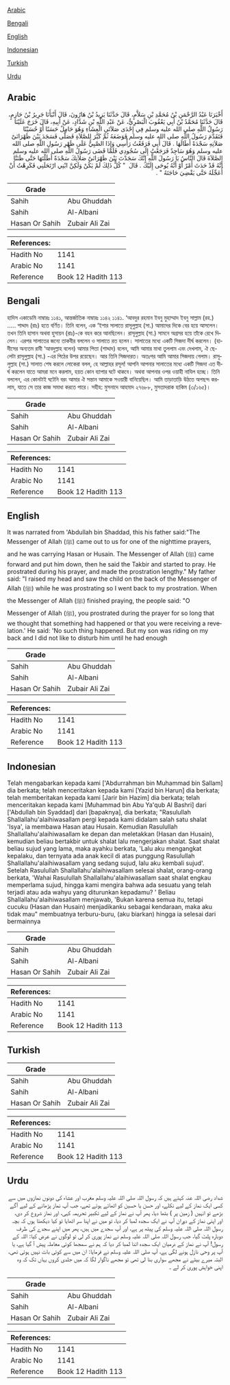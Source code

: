 [Arabic](#arabic)

[Bengali](#bengali)

[English](#english)

[Indonesian](#indonesian)

[Turkish](#turkish)

[Urdu](#urdu)

## Arabic


<div dir="rtl" lang="ar" style={{fontSize:'larger',backgroundColor:'#f8f9fa',padding:20}}>
أَخْبَرَنَا عَبْدُ الرَّحْمَنِ بْنُ مُحَمَّدِ بْنِ سَلاَّمٍ، قَالَ حَدَّثَنَا يَزِيدُ بْنُ هَارُونَ، قَالَ أَنْبَأَنَا جَرِيرُ بْنُ حَازِمٍ، قَالَ حَدَّثَنَا مُحَمَّدُ بْنُ أَبِي يَعْقُوبَ الْبَصْرِيُّ، عَنْ عَبْدِ اللَّهِ بْنِ شَدَّادٍ، عَنْ أَبِيهِ، قَالَ خَرَجَ عَلَيْنَا رَسُولُ اللَّهِ صلى الله عليه وسلم فِي إِحْدَى صَلاَتَىِ الْعِشَاءِ وَهُوَ حَامِلٌ حَسَنًا أَوْ حُسَيْنًا فَتَقَدَّمَ رَسُولُ اللَّهِ صلى الله عليه وسلم فَوَضَعَهُ ثُمَّ كَبَّرَ لِلصَّلاَةِ فَصَلَّى فَسَجَدَ بَيْنَ ظَهْرَانَىْ صَلاَتِهِ سَجْدَةً أَطَالَهَا ‏.‏ قَالَ أَبِي فَرَفَعْتُ رَأْسِي وَإِذَا الصَّبِيُّ عَلَى ظَهْرِ رَسُولِ اللَّهِ صلى الله عليه وسلم وَهُوَ سَاجِدٌ فَرَجَعْتُ إِلَى سُجُودِي فَلَمَّا قَضَى رَسُولُ اللَّهِ صلى الله عليه وسلم الصَّلاَةَ قَالَ النَّاسُ يَا رَسُولَ اللَّهِ إِنَّكَ سَجَدْتَ بَيْنَ ظَهْرَانَىْ صَلاَتِكَ سَجْدَةً أَطَلْتَهَا حَتَّى ظَنَنَّا أَنَّهُ قَدْ حَدَثَ أَمْرٌ أَوْ أَنَّهُ يُوحَى إِلَيْكَ ‏.‏ قَالَ ‏ "‏ كُلُّ ذَلِكَ لَمْ يَكُنْ وَلَكِنَّ ابْنِي ارْتَحَلَنِي فَكَرِهْتُ أَنْ أُعَجِّلَهُ حَتَّى يَقْضِيَ حَاجَتَهُ ‏"‏ ‏.‏
</div>
<div style={{backgroundColor:'#f8f9fa',padding:20, marginBottom: 10}}><table> <thead> <tr> <th>Grade</th> <th></th> </tr> </thead> <tbody> <tr><td>Sahih</td><td>Abu Ghuddah</td></tr><tr><td>Sahih</td><td>Al-Albani</td></tr><tr><td>Hasan Or Sahih</td><td>Zubair Ali Zai</td></tr></tbody></table><table> <thead> <tr> <th>References:</th> <th></th> </tr> </thead> <tbody><tr><td>Hadith No</td><td>1141</td></tr><tr><td>Arabic No</td><td>1141</td></tr><tr><td>Reference</td><td>Book 12 Hadith 113</td></tr></tbody></table></div>

## Bengali


<div dir="ltr" lang="bn" style={{fontSize:'larger',backgroundColor:'#f8f9fa',padding:20}}>
হাদিস একাডেমি নাম্বারঃ ১১৪১, আন্তর্জাতিক নাম্বারঃ ১১৪২ ১১৪১. ‘আবদুর রহমান ইবনু মুহাম্মাদ ইবনু সাল্লাম (রহ.) ..... শাদ্দাদ (রাঃ) হতে বর্ণিত। তিনি বলেন, এক ‘ইশার সালাতে রাসূলুল্লাহ (সা.) আমাদের দিকে বের হয়ে আসলেন। তখন তিনি হাসান অথবা হুসায়ন (রাঃ)-কে বহন করে আনছিলেন। রাসূলুল্লাহ (সা.) সামনে অগ্রসর হয়ে তাঁকে রেখে দিলেন। এরপর সালাতের জন্যে তাকবীর বললেন ও সালাতে রত হলেন। সালাতের মধ্যে একটি সিজদা দীর্ঘ করলেন। (হাদীসের অন্যতম রাবী ‘আবদুল্লাহ বলেন) আমার পিতা (শাদ্দাদ) বলেন, আমি আমার মাথা তুললাম এবং দেখলাম, ঐ ছেলেটা রাসূলুল্লাহ (সা.) -এর পিঠের উপর রয়েছেন। আর তিনি সিজদারত। অতঃপর আমি আমার সিজদায় গেলাম। রাসূলুল্লাহ (সা.) সালাত শেষ করলে লোকেরা বলল, হে আল্লাহর রসূল! আপনি আপনার সালাতের মধ্যে একটি সিজদা এত দীর্ঘ করলেন যাতে আমরা মনে করলাম, হয়ত কোন ব্যাপার ঘটে থাকবে। অথবা আপনার ওপর ওয়াহী নাযিল হচ্ছে। তিনি বললেন, এর কোনটাই ঘটেনি বরং আমার ঐ সন্তান আমাকে সওয়ারী বানিয়েছিল। আমি তাড়াতাড়ি উঠতে অপছন্দ করলাম, যাতে সে তার কাজ সমাধা করতে পারে। সহীহ: মুসনাদে আহমাদ ২৭৬৮৮, মুসতাদরাক হাকিম (৩/১৬৫)।
</div>
<div style={{backgroundColor:'#f8f9fa',padding:20, marginBottom: 10}}><table> <thead> <tr> <th>Grade</th> <th></th> </tr> </thead> <tbody> <tr><td>Sahih</td><td>Abu Ghuddah</td></tr><tr><td>Sahih</td><td>Al-Albani</td></tr><tr><td>Hasan Or Sahih</td><td>Zubair Ali Zai</td></tr></tbody></table><table> <thead> <tr> <th>References:</th> <th></th> </tr> </thead> <tbody><tr><td>Hadith No</td><td>1141</td></tr><tr><td>Arabic No</td><td>1141</td></tr><tr><td>Reference</td><td>Book 12 Hadith 113</td></tr></tbody></table></div>

## English


<div dir="ltr" lang="en" style={{fontSize:'larger',backgroundColor:'#f8f9fa',padding:20}}>
It was narrated from 'Abdullah bin Shaddad, this his father said:"The Messenger of Allah (ﷺ) came out to us for one of the nighttime prayers, and he was carrying Hasan or Husain. The Messenger of Allah (ﷺ) came forward and put him down, then he said the Takbir and started to pray. He prostrated during his prayer, and made the prostration lengthy." My father said: "I raised my head and saw the child on the back of the Messenger of Allah (ﷺ) while he was prostrating so I went back to my prostration. When the Messenger of Allah (ﷺ) finished praying, the people said: "O Messenger of Allah (ﷺ), you prostrated during the prayer for so long that we thought that something had happened or that you were receiving a revelation.' He said: 'No such thing happened. But my son was riding on my back and I did not like to disturb him until he had enough
</div>
<div style={{backgroundColor:'#f8f9fa',padding:20, marginBottom: 10}}><table> <thead> <tr> <th>Grade</th> <th></th> </tr> </thead> <tbody> <tr><td>Sahih</td><td>Abu Ghuddah</td></tr><tr><td>Sahih</td><td>Al-Albani</td></tr><tr><td>Hasan Or Sahih</td><td>Zubair Ali Zai</td></tr></tbody></table><table> <thead> <tr> <th>References:</th> <th></th> </tr> </thead> <tbody><tr><td>Hadith No</td><td>1141</td></tr><tr><td>Arabic No</td><td>1141</td></tr><tr><td>Reference</td><td>Book 12 Hadith 113</td></tr></tbody></table></div>

## Indonesian


<div dir="ltr" lang="id" style={{fontSize:'larger',backgroundColor:'#f8f9fa',padding:20}}>
Telah mengabarkan kepada kami ['Abdurrahman bin Muhammad bin Sallam] dia berkata; telah menceritakan kepada kami [Yazid bin Harun] dia berkata; telah memberitakan kepada kami [Jarir bin Hazim] dia berkata; telah menceritakan kepada kami [Muhammad bin Abu Ya'qub Al Bashri] dari ['Abdullah bin Syaddad] dari [bapaknya], dia berkata; "Rasulullah Shallallahu'alaihiwasallam pergi kepada kami didalam salah satu shalat 'Isya', ia membawa Hasan atau Husain. Kemudian Rasulullah Shallallahu'alaihiwasallam ke depan dan meletakkan (Hasan dan Husain), kemudian beliau bertakbir untuk shalat lalu mengerjakan shalat. Saat shalat beliau sujud yang lama, maka ayahku berkata, 'Lalu aku mengangkat kepalaku, dan ternyata ada anak kecil di atas punggung Rasulullah Shallallahu'alaihiwasallam yang sedang sujud, lalu aku kembali sujud'. Setelah Rasulullah Shallallahu'alaihiwasallam selesai shalat, orang-orang berkata, 'Wahai Rasulullah Shallallahu'alaihiwasallam saat shalat engkau memperlama sujud, hingga kami mengira bahwa ada sesuatu yang telah terjadi atau ada wahyu yang diturunkan kepadamu? ' Beliau Shallallahu'alaihiwasallam menjawab, 'Bukan karena semua itu, tetapi cucuku (Hasan dan Husain) menjadikanku sebagai kendaraan, maka aku tidak mau" membuatnya terburu-buru, (aku biarkan) hingga ia selesai dari bermainnya
</div>
<div style={{backgroundColor:'#f8f9fa',padding:20, marginBottom: 10}}><table> <thead> <tr> <th>Grade</th> <th></th> </tr> </thead> <tbody> <tr><td>Sahih</td><td>Abu Ghuddah</td></tr><tr><td>Sahih</td><td>Al-Albani</td></tr><tr><td>Hasan Or Sahih</td><td>Zubair Ali Zai</td></tr></tbody></table><table> <thead> <tr> <th>References:</th> <th></th> </tr> </thead> <tbody><tr><td>Hadith No</td><td>1141</td></tr><tr><td>Arabic No</td><td>1141</td></tr><tr><td>Reference</td><td>Book 12 Hadith 113</td></tr></tbody></table></div>

## Turkish


<div dir="ltr" lang="tr" style={{fontSize:'larger',backgroundColor:'#f8f9fa',padding:20}}>

</div>
<div style={{backgroundColor:'#f8f9fa',padding:20, marginBottom: 10}}><table> <thead> <tr> <th>Grade</th> <th></th> </tr> </thead> <tbody> <tr><td>Sahih</td><td>Abu Ghuddah</td></tr><tr><td>Sahih</td><td>Al-Albani</td></tr><tr><td>Hasan Or Sahih</td><td>Zubair Ali Zai</td></tr></tbody></table><table> <thead> <tr> <th>References:</th> <th></th> </tr> </thead> <tbody><tr><td>Hadith No</td><td>1141</td></tr><tr><td>Arabic No</td><td>1141</td></tr><tr><td>Reference</td><td>Book 12 Hadith 113</td></tr></tbody></table></div>

## Urdu


<div dir="rtl" lang="ur" style={{fontSize:'larger',backgroundColor:'#f8f9fa',padding:20}}>
شداد رضی اللہ عنہ کہتے ہیں کہ رسول اللہ صلی اللہ علیہ وسلم مغرب اور عشاء کی دونوں نمازوں میں سے کسی ایک نماز کے لیے نکلے، اور حسن یا حسین کو اٹھائے ہوئے تھے، جب آپ نماز پڑھانے کے لیے آگے بڑھے تو انہیں ( زمین پر ) بٹھا دیا، پھر آپ نے نماز کے لیے تکبیر تحریمہ کہی، اور نماز شروع کر دی، اور اپنی نماز کے دوران آپ نے ایک سجدہ لمبا کر دیا، تو میں نے اپنا سر اٹھایا تو کیا دیکھتا ہوں کہ بچہ رسول اللہ صلی اللہ علیہ وسلم کی پیٹھ پر ہے، اور آپ سجدے میں ہیں، پھر میں اپنے سجدے کی طرف دوبارہ پلٹ گیا، جب رسول اللہ صلی اللہ علیہ وسلم نے نماز پوری کر لی تو لوگوں نے عرض کیا: اللہ کے رسول! آپ نے نماز کے درمیان ایک سجدہ اتنا لمبا کر دیا کہ ہم نے سمجھا کوئی معاملہ پیش آ گیا ہے، یا آپ پر وحی نازل ہونے لگی ہے، آپ صلی اللہ علیہ وسلم نے فرمایا: ان میں سے کوئی بات نہیں ہوئی تھی، البتہ میرے بیٹے نے مجھے سواری بنا لی تھی تو مجھے ناگوار لگا کہ میں جلدی کروں یہاں تک کہ وہ اپنی خواہش پوری کر لے ۔
</div>
<div style={{backgroundColor:'#f8f9fa',padding:20, marginBottom: 10}}><table> <thead> <tr> <th>Grade</th> <th></th> </tr> </thead> <tbody> <tr><td>Sahih</td><td>Abu Ghuddah</td></tr><tr><td>Sahih</td><td>Al-Albani</td></tr><tr><td>Hasan Or Sahih</td><td>Zubair Ali Zai</td></tr></tbody></table><table> <thead> <tr> <th>References:</th> <th></th> </tr> </thead> <tbody><tr><td>Hadith No</td><td>1141</td></tr><tr><td>Arabic No</td><td>1141</td></tr><tr><td>Reference</td><td>Book 12 Hadith 113</td></tr></tbody></table></div>